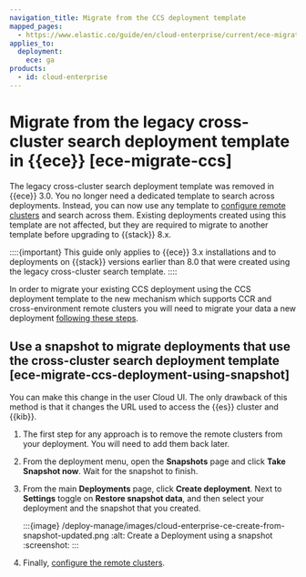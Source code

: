 ```yaml
---
navigation_title: Migrate from the CCS deployment template
mapped_pages:
  - https://www.elastic.co/guide/en/cloud-enterprise/current/ece-migrate-ccs.html
applies_to:
  deployment:
    ece: ga
products:
  - id: cloud-enterprise
---
```


# Migrate from the legacy cross-cluster search deployment template in {{ece}} [ece-migrate-ccs]

The legacy cross-cluster search deployment template was removed in {{ece}} 3.0. You no longer need a dedicated template to search across deployments. Instead, you can now use any template to [configure remote clusters](ece-enable-ccs.md) and search across them. Existing deployments created using this template are not affected, but they are required to migrate to another template before upgrading to {{stack}} 8.x.

::::{important}
This guide only applies to {{ece}} 3.x installations and to deployments on {{stack}} versions earlier than 8.0 that were created using the legacy cross-cluster search template.
::::

In order to migrate your existing CCS deployment using the CCS deployment template to the new mechanism which supports CCR and cross-environment remote clusters you will need to migrate your data a new deployment [following these steps](#ece-migrate-ccs-deployment-using-snapshot).

## Use a snapshot to migrate deployments that use the cross-cluster search deployment template [ece-migrate-ccs-deployment-using-snapshot]

You can make this change in the user Cloud UI. The only drawback of this method is that it changes the URL used to access the {{es}} cluster and {{kib}}.

1. The first step for any approach is to remove the remote clusters from your deployment. You will need to add them back later.
2. From the deployment menu, open the **Snapshots** page and click **Take Snapshot now**. Wait for the snapshot to finish.
3. From the main **Deployments** page, click **Create deployment**. Next to **Settings** toggle on **Restore snapshot data**, and then select your deployment and the snapshot that you created.

   :::{image} /deploy-manage/images/cloud-enterprise-ce-create-from-snapshot-updated.png
   :alt: Create a Deployment using a snapshot
   :screenshot:
   :::

4. Finally, [configure the remote clusters](/deploy-manage/remote-clusters/ece-remote-cluster-other-ece.md).


